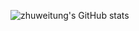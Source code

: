 <!--
**zhuweitung/zhuweitung** is a ✨ _special_ ✨ repository because its `README.md` (this file) appears on your GitHub profile.

Here are some ideas to get you started:

- 🔭 I’m currently working on ...
- 🌱 I’m currently learning ...
- 👯 I’m looking to collaborate on ...
- 🤔 I’m looking for help with ...
- 💬 Ask me about ...
- 📫 How to reach me: ...
- 😄 Pronouns: ...
- ⚡ Fun fact: ...
-->

<!-- ![AcFunCard](https://discovery.sunness.dev/625724?bg_color=0d1117&followed_color=c9d1d9&following_color=c9d1d9&content_color=c9d1d9&club_color=c9d1d9&medal_color=c9d1d9&level_color=c9d1d9) -->

![zhuweitung's GitHub stats](https://github-readme-stats.vercel.app/api?username=zhuweitung&show_icons=true&theme=radical)
